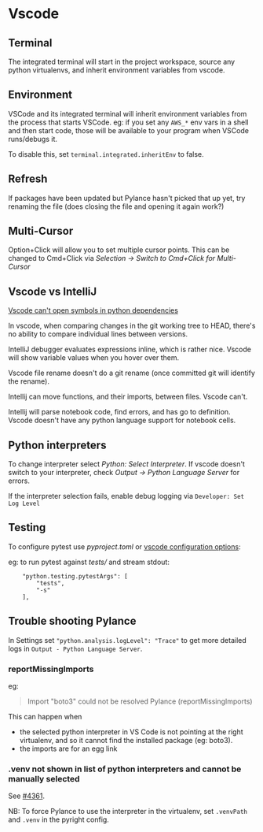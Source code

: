 # Vscode

## Terminal

The integrated terminal will start in the project workspace, source any python virtualenvs, and inherit environment variables from vscode.

## Environment

VSCode and its integrated terminal will inherit environment variables from the process that starts VSCode. eg: if you set any `AWS_*` env vars in a shell and then start code, those will be available to your program when VSCode runs/debugs it.

To disable this, set `terminal.integrated.inheritEnv` to false.

## Refresh

If packages have been updated but Pylance hasn't picked that up yet, try renaming the file (does closing the file and opening it again work?)

## Multi-Cursor

Option+Click will allow you to set multiple cursor points. This can be changed to Cmd+Click via _Selection -> Switch to Cmd+Click for Multi-Cursor_

## Vscode vs IntelliJ

[Vscode can't open symbols in python dependencies](https://stackoverflow.com/questions/59450270/vscode-open-symbols-in-python-dependencies)

In vscode, when comparing changes in the git working tree to HEAD, there's no ability to compare individual lines between versions.

IntelliJ debugger evaluates expressions inline, which is rather nice. Vscode will show variable values when you hover over them.

Vscode file rename doesn't do a git rename (once committed git will identify the rename).

Intellij can move functions, and their imports, between files. Vscode can't.

Intellij will parse notebook code, find errors, and has go to definition. Vscode doesn't have any python language support for notebook cells.

## Python interpreters

To change interpreter select _Python: Select Interpreter_. If vscode doesn't switch to your interpreter, check _Output -> Python Language Server_ for errors.

If the interpreter selection fails, enable debug logging via `Developer: Set Log Level`

## Testing

To configure pytest use _pyproject.toml_ or [vscode configuration options](https://code.visualstudio.com/docs/python/testing#_pytest-configuration-settings):

eg: to run pytest against _tests/_ and stream stdout:

```
    "python.testing.pytestArgs": [
        "tests",
        "-s"
    ],
```

## Trouble shooting Pylance

In Settings set `"python.analysis.logLevel": "Trace"` to get more detailed logs in `Output - Python Language Server`.

### reportMissingImports

eg:

> Import "boto3" could not be resolved Pylance (reportMissingImports)

This can happen when

- the selected python interpreter in VS Code is not pointing at the right virtualenv, and so it cannot find the installed package (eg: boto3).
- the imports are for an egg link

### .venv not shown in list of python interpreters and cannot be manually selected

See [#4361](https://github.com/microsoft/pylance-release/issues/4361).

NB: To force Pylance to use the interpreter in the virtualenv, set `.venvPath` and `.venv` in the pyright config.
